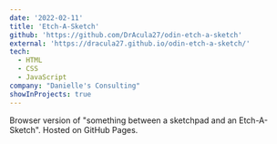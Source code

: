 ```yaml
---
date: '2022-02-11'
title: 'Etch-A-Sketch'
github: 'https://github.com/DrAcula27/odin-etch-a-sketch'
external: 'https://dracula27.github.io/odin-etch-a-sketch/'
tech:
  - HTML
  - CSS
  - JavaScript
company: "Danielle's Consulting"
showInProjects: true
---
```


Browser version of "something between a sketchpad and an Etch-A-Sketch". Hosted on GitHub Pages.

